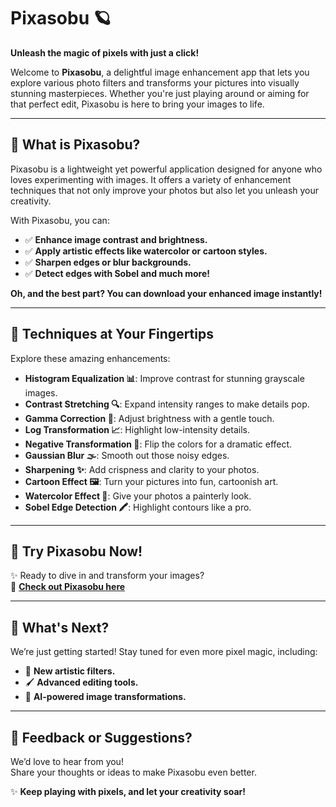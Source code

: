 # Pixasobu 🪐  
**Unleash the magic of pixels with just a click!**

Welcome to **Pixasobu**, a delightful image enhancement app that lets you explore various photo filters and transforms your pictures into visually stunning masterpieces. Whether you're just playing around or aiming for that perfect edit, Pixasobu is here to bring your images to life.

---

## 🌟 What is Pixasobu?  
Pixasobu is a lightweight yet powerful application designed for anyone who loves experimenting with images. It offers a variety of enhancement techniques that not only improve your photos but also let you unleash your creativity.

With Pixasobu, you can:  
- ✅ **Enhance image contrast and brightness.**  
- ✅ **Apply artistic effects like watercolor or cartoon styles.**  
- ✅ **Sharpen edges or blur backgrounds.**  
- ✅ **Detect edges with Sobel and much more!**

**Oh, and the best part? You can download your enhanced image instantly!**

---

## 🎨 Techniques at Your Fingertips  
Explore these amazing enhancements:  

- **Histogram Equalization 📊**: Improve contrast for stunning grayscale images.  
- **Contrast Stretching 🔍**: Expand intensity ranges to make details pop.  
- **Gamma Correction 🌟**: Adjust brightness with a gentle touch.  
- **Log Transformation 📈**: Highlight low-intensity details.  
- **Negative Transformation 🌌**: Flip the colors for a dramatic effect.  
- **Gaussian Blur 🌫️**: Smooth out those noisy edges.  
- **Sharpening ✨**: Add crispness and clarity to your photos.  
- **Cartoon Effect 🖼️**: Turn your pictures into fun, cartoonish art.  
- **Watercolor Effect 🎨**: Give your photos a painterly look.  
- **Sobel Edge Detection 🖍️**: Highlight contours like a pro.  

---

## 🚀 Try Pixasobu Now!  
✨ Ready to dive in and transform your images?  
🔗 **[Check out Pixasobu here](https://pixasobu-saisaranya-create.streamlit.app/)**  

---

## 🌌 What's Next?  
We’re just getting started! Stay tuned for even more pixel magic, including:  
- 🌈 **New artistic filters.**  
- 🖌️ **Advanced editing tools.**  
- 🤖 **AI-powered image transformations.**

---

## 💬 Feedback or Suggestions?  
We’d love to hear from you!  
Share your thoughts or ideas to make Pixasobu even better.

✨ **Keep playing with pixels, and let your creativity soar!**  
